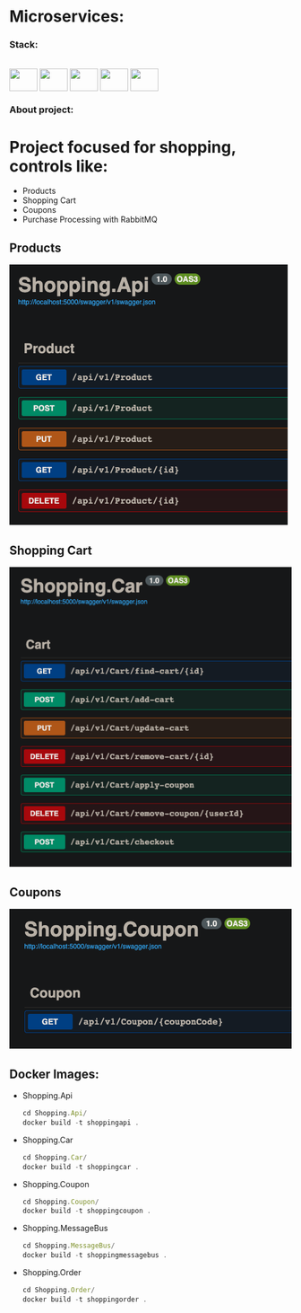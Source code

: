 # Microservices:
### Stack:

<div style="display: inline_block"><br>
  <img align="center" height="40" width="50" src="https://cdn.jsdelivr.net/gh/devicons/devicon/icons/csharp/csharp-original.svg" />
  <img align="center" height="40" width="50" src="https://cdn.jsdelivr.net/gh/devicons/devicon/icons/docker/docker-original.svg" />    
  <img align="center" height="40" width="50" src="https://cdn.jsdelivr.net/gh/devicons/devicon/icons/kubernetes/kubernetes-plain.svg" />
  <img align="center" height="40" width="50" src="https://cdn.jsdelivr.net/gh/devicons/devicon/icons/mysql/mysql-original.svg" />
  <img align="center" height="40" width="50" src="https://icon.icepanel.io/Technology/svg/RabbitMQ.svg" />
</div>

### About project:

# Project focused for shopping, controls like:

- Products
- Shopping Cart
- Coupons
- Purchase Processing with RabbitMQ

## Products

 ![Shopping.Api](https://github.com/LuizGustavoSena/Microservices/blob/main/images/Shopping.Api.png)

 ## Shopping Cart

 ![Shopping.Car](https://github.com/LuizGustavoSena/Microservices/blob/main/images/Shopping.Car.png)

 ## Coupons

 ![Shopping.Coupon](https://github.com/LuizGustavoSena/Microservices/blob/main/images/Shopping.Coupon.png)

 ## Docker Images:

- Shopping.Api
    ```js
    cd Shopping.Api/
    docker build -t shoppingapi .
    ```
- Shopping.Car
    ```js
    cd Shopping.Car/
    docker build -t shoppingcar .
    ```
- Shopping.Coupon
    ```js
    cd Shopping.Coupon/
    docker build -t shoppingcoupon .
    ```
- Shopping.MessageBus
    ```js
    cd Shopping.MessageBus/
    docker build -t shoppingmessagebus .
    ```
- Shopping.Order
    ```js
    cd Shopping.Order/
    docker build -t shoppingorder .
    ```
